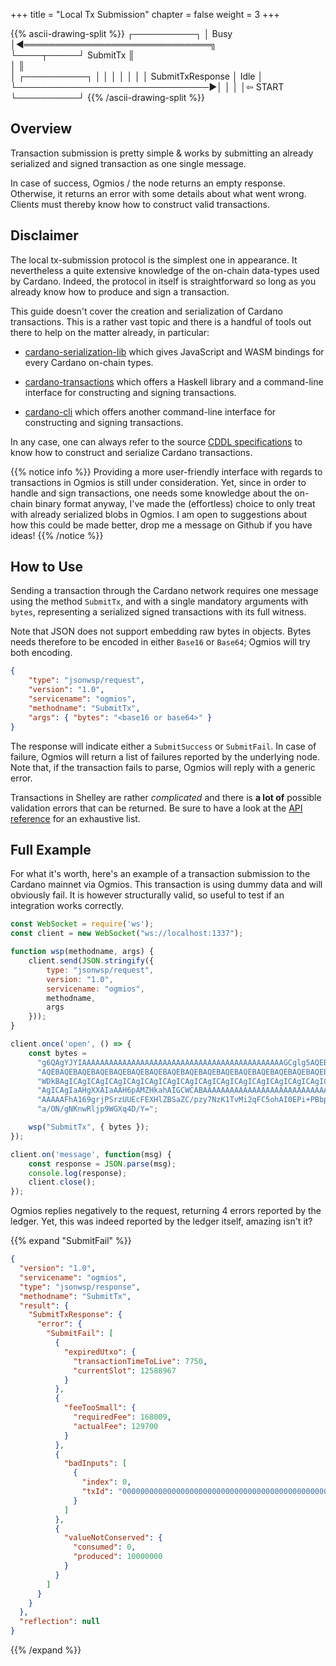 
+++
title = "Local Tx Submission"
chapter = false
weight = 3
+++


{{% ascii-drawing-split %}}
 ┌──────────┐
 │   Busy   │◀══════════════════════════════╗      
 └────┬─────┘            SubmitTx           ║      
      │                                     ║      
      │                                ┌──────────┐
      │                                │          │
      │                                │          │
      │          SubmitTxResponse      │   Idle   │
      └───────────────────────────────▶│          │
                                       │          │⇦ START
                                       └──────────┘
{{% /ascii-drawing-split %}}

## Overview

Transaction submission is pretty simple & works by submitting an already serialized and signed transaction as one single message.

In case of success, Ogmios / the node returns an empty response. Otherwise, it returns an error with some details about what went wrong. Clients must thereby know how to construct valid transactions.

## Disclaimer

The local tx-submission protocol is the simplest one in appearance. It nevertheless a quite extensive knowledge of the on-chain data-types used by Cardano. Indeed, the protocol in itself is straightforward so long as you already know how to produce and sign a transaction. 

This guide doesn't cover the creation and serialization of Cardano transactions. This is a rather vast topic and there is a handful of tools out there to help on the matter already, in particular:

- [cardano-serialization-lib](https://github.com/Emurgo/cardano-serialization-lib) which gives JavaScript and WASM bindings for every Cardano on-chain types.

- [cardano-transactions](https://github.com/input-output-hk/cardano-transactions/) which offers a Haskell library and a command-line interface for constructing and signing transactions.

- [cardano-cli](https://github.com/input-output-hk/cardano-node/tree/master/cardano-cli) which offers another command-line interface for constructing and signing transactions.

In any case, one can always refer to the source [CDDL specifications](https://github.com/input-output-hk/cardano-ledger-specs/blob/d6179d72c52588460c1d57b932a2fd0724c5db32/shelley/chain-and-ledger/shelley-spec-ledger-test/cddl-files/shelley.cddl) to know how to construct and serialize Cardano transactions.

{{% notice info %}}
Providing a more user-friendly interface with regards to transactions in Ogmios is still under consideration. Yet, since in order to handle and sign transactions, one needs some knowledge about the on-chain binary format anyway, I've made the (effortless) choice to only treat with already serialized blobs in Ogmios. I am open to suggestions about how this could be made better, drop me a message on Github if you have ideas!
{{% /notice %}}

## How to Use

Sending a transaction through the Cardano network requires one message using the method `SubmitTx`, and with a single mandatory arguments with `bytes`, representing a serialized signed transactions with its full witness. 

Note that JSON does not support embedding raw bytes in objects. Bytes needs therefore to be encoded in either `Base16` or `Base64`; Ogmios will try both encoding. 

```json
{ 
    "type": "jsonwsp/request",
    "version": "1.0",
    "servicename": "ogmios",
    "methodname": "SubmitTx",
    "args": { "bytes": "<base16 or base64>" }
}
```

The response will indicate either a `SubmitSuccess` or `SubmitFail`. In case of failure, Ogmios will return a list of failures reported by the underlying node. Note that, if the transaction fails to parse, Ogmios will reply with a generic error. 

Transactions in Shelley are rather _complicated_ and there is **a lot of** possible validation errors that can be returned. Be sure to have a look at the [API reference](../../api-reference) for an exhaustive list. 

## Full Example

For what it's worth, here's an example of a transaction submission to the Cardano mainnet via Ogmios. This transaction is using dummy data and will obviously fail. It is however structurally valid, so useful to test if an integration works correctly. 

```js
const WebSocket = require('ws');
const client = new WebSocket("ws://localhost:1337");

function wsp(methodname, args) {
    client.send(JSON.stringify({
        type: "jsonwsp/request",
        version: "1.0",
        servicename: "ogmios",
        methodname,
        args
    }));
}

client.once('open', () => {
    const bytes =
      "g6QAgYJYIAAAAAAAAAAAAAAAAAAAAAAAAAAAAAAAAAAAAAAAAAAAAAGCglg5AQEBAQEBAQEB"+
      "AQEBAQEBAQEBAQEBAQEBAQEBAQEBAQEBAQEBAQEBAQEBAQEBAQEBAQEBAQEBAQEBGgAehICC"+
      "WDkBAgICAgICAgICAgICAgICAgICAgICAgICAgICAgICAgICAgICAgICAgICAgICAgICAgIC"+
      "AgICAgIaAHgXXAIaAAH6pAMZHkahAIGCWCABAAAAAAAAAAAAAAAAAAAAAAAAAAAAAAAAAAAA"+
      "AAAAAFhA169grjPSrzUUEcFEXHlZBSaZC/pzy7NzK1TvMi2qFC5ohAI0EPi+PBbpvVIHbyuz"+
      "a/ON/gNKnwRljp9WGXq4D/Y=";

    wsp("SubmitTx", { bytes });
});

client.on('message', function(msg) {
    const response = JSON.parse(msg);
    console.log(response);
    client.close();
});
```

Ogmios replies negatively to the request, returning 4 errors reported by the ledger. Yet, this was indeed reported by the ledger itself, amazing isn't it?

{{% expand "SubmitFail" %}}
```json
{
  "version": "1.0",
  "servicename": "ogmios",
  "type": "jsonwsp/response",
  "methodname": "SubmitTx",
  "result": {
    "SubmitTxResponse": {
      "error": {
        "SubmitFail": [
          {
            "expiredUtxo": {
              "transactionTimeToLive": 7750,
              "currentSlot": 12588967
            }
          },
          {
            "feeTooSmall": {
              "requiredFee": 168009,
              "actualFee": 129700
            }
          },
          {
            "badInputs": [
              {
                "index": 0,
                "txId": "0000000000000000000000000000000000000000000000000000000000000000"
              }
            ]
          },
          {
            "valueNotConserved": {
              "consumed": 0,
              "produced": 10000000
            }
          }
        ]
      }
    }
  },
  "reflection": null
}
```
{{% /expand %}}
